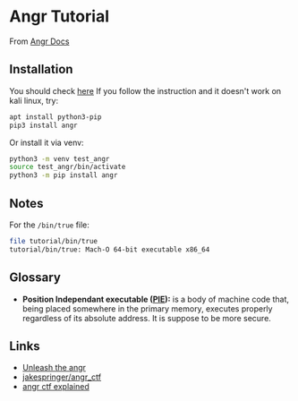 # Angr Tutorial

From [Angr Docs](https://docs.angr.io/core-concepts/)

## Installation

You should check [here](https://docs.angr.io/introductory-errata/install)
If you follow the instruction and it doesn't work on kali linux, try:

```bash
apt install python3-pip
pip3 install angr
```

Or install it via venv:

```bash
python3 -m venv test_angr
source test_angr/bin/activate
python3 -m pip install angr
```

## Notes

For the `/bin/true` file:

```bash
file tutorial/bin/true 
tutorial/bin/true: Mach-O 64-bit executable x86_64
```

## Glossary

- **Position Independant executable ([PIE](https://en.wikipedia.org/wiki/Position-independent_code)):**
 is a body of machine code that, being placed somewhere in the primary memory, 
 executes properly regardless of its absolute address. It is suppose to be more secure. 
 
 
## Links

- [Unleash the angr](https://www.akulpillai.com/reverse-engineering/unleash-the-angr.php) 
- [jakespringer/angr_ctf](https://github.com/jakespringer/angr_ctf)
- [angr ctf explained](https://blog.notso.pro/2019-03-20-angr-introduction-part0/)